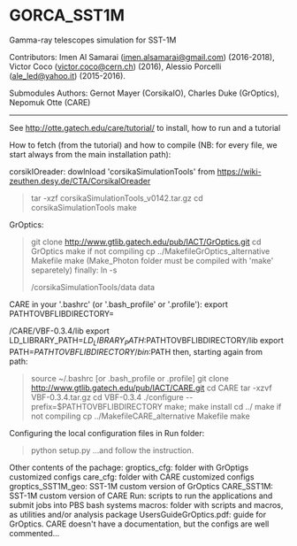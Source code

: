 # GORCA_SST1M
Gamma-ray telescopes simulation for SST-1M

Contributors:  Imen Al Samarai (imen.alsamarai@gmail.com) (2016-2018), Victor Coco (victor.coco@cern.ch) (2016), Alessio Porcelli (ale_led@yahoo.it) (2015-2016).

Submodules Authors: Gernot Mayer (CorsikaIO), Charles Duke (GrOptics), Nepomuk Otte (CARE) 

----

See http://otte.gatech.edu/care/tutorial/ to install, how to run and a tutorial

How to fetch (from the tutorial) and how to compile (NB: for every file,
we start always from the main installation path):

 corsikIOreader:
  dowlnload 'corsikaSimulationTools' from https://wiki-zeuthen.desy.de/CTA/CorsikaIOreader
   > tar -xzf corsikaSimulationTools_v0142.tar.gz
   > cd corsikaSimulationTools
   > make

 GrOptics:
   > git clone http://www.gtlib.gatech.edu/pub/IACT/GrOptics.git
   > cd GrOptics
   > make
  if not compiling
   > cp ../MakefileGrOptics_alternative Makefile
   > make
  (Make_Photon folder must be compiled with 'make' separetely)
  finally:
   > ln -s <main installation path>/corsikaSimulationTools/data data

 CARE
  in your '.bashrc' (or '.bash_profile' or '.profile'):
   export PATHTOVBFLIBDIRECTORY=<main installation path>/CARE/VBF-0.3.4/lib
   export LD_LIBRARY_PATH=$LD_LIBRARY_PATH:$PATHTOVBFLIBDIRECTORY/lib
   export PATH=$PATHTOVBFLIBDIRECTORY/bin:$PATH
  then, starting again from <main installation path> path:
   > source ~/.bashrc [or .bash_profile or .profile]
   > git clone http://www.gtlib.gatech.edu/pub/IACT/CARE.git
   > cd CARE
   > tar -xzvf  VBF-0.3.4.tar.gz
   > cd VBF-0.3.4
   > ./configure --prefix=$PATHTOVBFLIBDIRECTORY
   > make; make install
   > cd ../
   > make
  if not compiling
   > cp ../MakefileCARE_alternative Makefile
   > make

Configuring the local configuration files in Run folder:
   > python setup.py
...and follow the instruction.

Other contents of the pachage:
 groptics_cfg: folder with GrOptigs customized configs
 care_cfg: folder with CARE customized configs
 groptics_SST1M_geo: SST-1M custom version of GrOptics
 CARE_SST1M: SST-1M custom version of CARE
 Run: scripts to run the applications and submit jobs into PBS bash systems
 macros: folder with scripts and macros, as utilities and/or analysis package
 UsersGuideGrOptics.pdf: guide for GrOptics. CARE doesn't have a documentation, but the configs are well commented...
